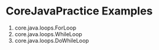 # CoreJavaPractice Examples
1. core.java.loops.ForLoop
2. core.java.loops.WhileLoop
3. core.java.loops.DoWhileLoop
